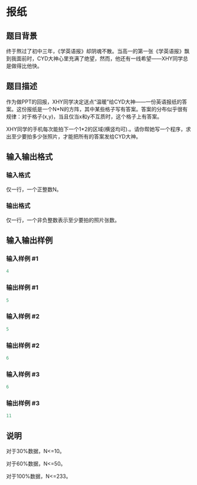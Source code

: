 # 报纸

## 题目背景

终于熬过了初中三年，《学英语报》却阴魂不散。当高一的第一张《学英语报》飘到我面前时，CYD大神心里充满了绝望，然而，他还有一线希望——XHY同学总是做得比他快。

## 题目描述

作为做PPT的回报，XHY同学决定送点“温暖”给CYD大神——一份英语报纸的答案。这份报纸是一个N\*N的方阵，其中某些格子写有答案。答案的分布似乎很有规律：对于格子(x,y)，当且仅当x和y不互质时，这个格子上有答案。

XHY同学的手机每次能拍下一个1\*2的区域(横竖均可).。请你帮她写一个程序，求出至少要拍多少张照片，才能把所有的答案发给CYD大神。

## 输入输出格式

### 输入格式

仅一行，一个正整数N。

### 输出格式

仅一行，一个非负整数表示至少要拍的照片张数。

## 输入输出样例

### 输入样例 #1

```cpp
4
```


### 输出样例 #1

```cpp
5
```


### 输入样例 #2

```cpp
5
```


### 输出样例 #2

```cpp
6
```


### 输入样例 #3

```cpp
6
```


### 输出样例 #3

```cpp
11
```


## 说明

对于30%数据，N<=10。

对于60%数据，N<=50。

对于100%数据，N<=233。

